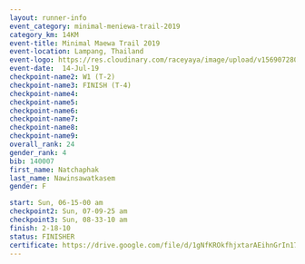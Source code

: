 ```yaml
---
layout: runner-info 
event_category: minimal-meniewa-trail-2019 
category_km: 14KM 
event-title: Minimal Maewa Trail 2019 
event-location: Lampang, Thailand 
event-logo: https://res.cloudinary.com/raceyaya/image/upload/v1569072805/logo/minimal-trail_ktnvsp.jpg 
event-date:  14-Jul-19 
checkpoint-name2: W1 (T-2) 
checkpoint-name3: FINISH (T-4) 
checkpoint-name4: 
checkpoint-name5: 
checkpoint-name6: 
checkpoint-name7: 
checkpoint-name8: 
checkpoint-name9: 
overall_rank: 24
gender_rank: 4
bib: 140007
first_name: Natchaphak
last_name: Nawinsawatkasem
gender: F

start: Sun, 06-15-00 am
checkpoint2: Sun, 07-09-25 am
checkpoint3: Sun, 08-33-10 am
finish: 2-18-10
status: FINISHER
certificate: https://drive.google.com/file/d/1gNfKROkfhjxtarAEihnGrIn1729cjvq0/view?usp=sharing
---
```

